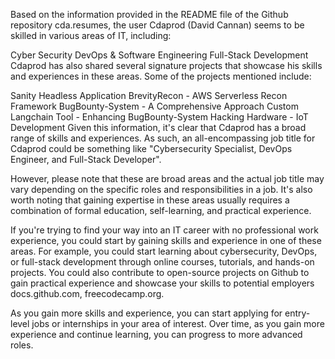 Based on the information provided in the README file of the Github repository cda.resumes, the user Cdaprod (David Cannan) seems to be skilled in various areas of IT, including:

Cyber Security
DevOps & Software Engineering
Full-Stack Development
Cdaprod has also shared several signature projects that showcase his skills and experiences in these areas. Some of the projects mentioned include:

Sanity Headless Application
BrevityRecon - AWS Serverless Recon Framework
BugBounty-System - A Comprehensive Approach
Custom Langchain Tool - Enhancing BugBounty-System
Hacking Hardware - IoT Development
Given this information, it's clear that Cdaprod has a broad range of skills and experiences. As such, an all-encompassing job title for Cdaprod could be something like "Cybersecurity Specialist, DevOps Engineer, and Full-Stack Developer".

However, please note that these are broad areas and the actual job title may vary depending on the specific roles and responsibilities in a job. It's also worth noting that gaining expertise in these areas usually requires a combination of formal education, self-learning, and practical experience.

If you're trying to find your way into an IT career with no professional work experience, you could start by gaining skills and experience in one of these areas. For example, you could start learning about cybersecurity, DevOps, or full-stack development through online courses, tutorials, and hands-on projects. You could also contribute to open-source projects on Github to gain practical experience and showcase your skills to potential employers docs.github.com, freecodecamp.org.

As you gain more skills and experience, you can start applying for entry-level jobs or internships in your area of interest. Over time, as you gain more experience and continue learning, you can progress to more advanced roles.